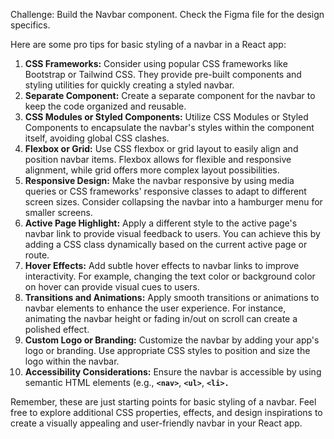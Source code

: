 

Challenge: Build the Navbar component.
Check the Figma file for the design specifics.

Here are some pro tips for basic styling of a navbar in a React app:

1. **CSS Frameworks:** Consider using popular CSS frameworks like Bootstrap or Tailwind CSS. They provide pre-built components and styling utilities for quickly creating a styled navbar.
2. **Separate Component:** Create a separate component for the navbar to keep the code organized and reusable.
3. **CSS Modules or Styled Components:** Utilize CSS Modules or Styled Components to encapsulate the navbar's styles within the component itself, avoiding global CSS clashes.
4. **Flexbox or Grid:** Use CSS flexbox or grid layout to easily align and position navbar items. Flexbox allows for flexible and responsive alignment, while grid offers more complex layout possibilities.
5. **Responsive Design:** Make the navbar responsive by using media queries or CSS frameworks' responsive classes to adapt to different screen sizes. Consider collapsing the navbar into a hamburger menu for smaller screens.
6. **Active Page Highlight:** Apply a different style to the active page's navbar link to provide visual feedback to users. You can achieve this by adding a CSS class dynamically based on the current active page or route.
7. **Hover Effects:** Add subtle hover effects to navbar links to improve interactivity. For example, changing the text color or background color on hover can provide visual cues to users.
8. **Transitions and Animations:** Apply smooth transitions or animations to navbar elements to enhance the user experience. For instance, animating the navbar height or fading in/out on scroll can create a polished effect.
9. **Custom Logo or Branding:** Customize the navbar by adding your app's logo or branding. Use appropriate CSS styles to position and size the logo within the navbar.
10. **Accessibility Considerations:** Ensure the navbar is accessible by using semantic HTML elements (e.g., **`<nav>`**, **`<ul>`**, **`<li>.`**

Remember, these are just starting points for basic styling of a navbar. Feel free to explore additional CSS properties, effects, and design inspirations to create a visually appealing and user-friendly navbar in your React app.